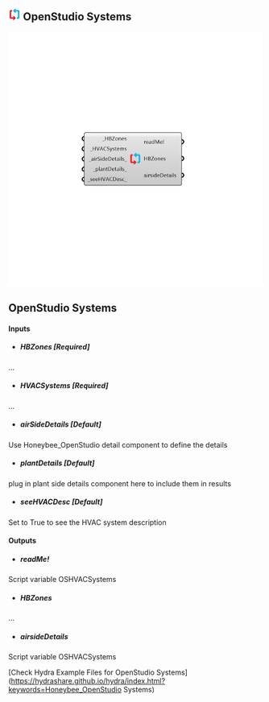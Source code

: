## ![](../../images/icons/OpenStudio_Systems.png) OpenStudio Systems

![](../../images/components/OpenStudio_Systems.png)

OpenStudio Systems
 -
 

#### Inputs
* ##### HBZones [Required]
...
* ##### HVACSystems [Required]
...
* ##### airSideDetails [Default]
Use Honeybee_OpenStudio detail component to define the details
* ##### plantDetails [Default]
plug in plant side details component here to include them in results
* ##### seeHVACDesc [Default]
Set to True to see the HVAC system description

#### Outputs
* ##### readMe!
Script variable OSHVACSystems
* ##### HBZones
...
* ##### airsideDetails
Script variable OSHVACSystems


[Check Hydra Example Files for OpenStudio Systems](https://hydrashare.github.io/hydra/index.html?keywords=Honeybee_OpenStudio Systems)